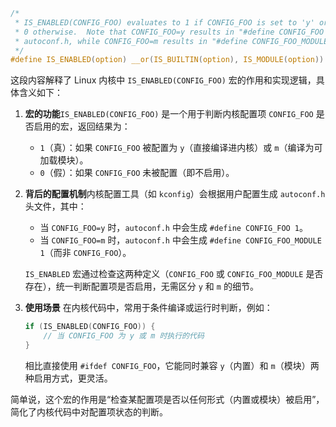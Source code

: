 ```h
/*
 * IS_ENABLED(CONFIG_FOO) evaluates to 1 if CONFIG_FOO is set to 'y' or 'm',
 * 0 otherwise.  Note that CONFIG_FOO=y results in "#define CONFIG_FOO 1" in
 * autoconf.h, while CONFIG_FOO=m results in "#define CONFIG_FOO_MODULE 1".
 */
#define IS_ENABLED(option) __or(IS_BUILTIN(option), IS_MODULE(option))
```

这段内容解释了 Linux 内核中 `IS_ENABLED(CONFIG_FOO)` 宏的作用和实现逻辑，具体含义如下：

1. **宏的功能**`IS_ENABLED(CONFIG_FOO)` 是一个用于判断内核配置项 `CONFIG_FOO` 是否启用的宏，返回结果为：

   - `1`（真）：如果 `CONFIG_FOO` 被配置为 `y`（直接编译进内核）或 `m`（编译为可加载模块）。
   - `0`（假）：如果 `CONFIG_FOO` 未被配置（即不启用）。
2. **背后的配置机制**内核配置工具（如 `kconfig`）会根据用户配置生成 `autoconf.h` 头文件，其中：

   - 当 `CONFIG_FOO=y` 时，`autoconf.h` 中会生成 `#define CONFIG_FOO 1`。
   - 当 `CONFIG_FOO=m` 时，`autoconf.h` 中会生成 `#define CONFIG_FOO_MODULE 1`（而非 `CONFIG_FOO`）。

   `IS_ENABLED` 宏通过检查这两种定义（`CONFIG_FOO` 或 `CONFIG_FOO_MODULE` 是否存在），统一判断配置项是否启用，无需区分 `y` 和 `m` 的细节。
3. **使用场景**
   在内核代码中，常用于条件编译或运行时判断，例如：

   ```c
   if (IS_ENABLED(CONFIG_FOO)) {
       // 当 CONFIG_FOO 为 y 或 m 时执行的代码
   }
   ```

   相比直接使用 `#ifdef CONFIG_FOO`，它能同时兼容 `y`（内置）和 `m`（模块）两种启用方式，更灵活。

简单说，这个宏的作用是“检查某配置项是否以任何形式（内置或模块）被启用”，简化了内核代码中对配置项状态的判断。
